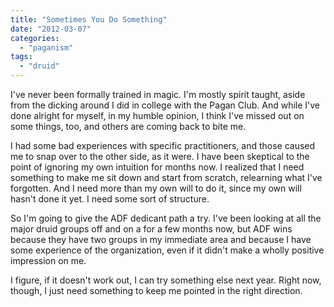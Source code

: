 ```yaml
---
title: "Sometimes You Do Something"
date: "2012-03-07"
categories: 
  - "paganism"
tags: 
  - "druid"
---
```


I've never been formally trained in magic. I'm mostly spirit taught, aside from the dicking around I did in college with the Pagan Club. And while I've done alright for myself, in my humble opinion, I think I've missed out on some things, too, and others are coming back to bite me.

I had some bad experiences with specific practitioners, and those caused me to snap over to the other side, as it were. I have been skeptical to the point of ignoring my own intuition for months now. I realized that I need something to make me sit down and start from scratch, relearning what I've forgotten. And I need more than my own will to do it, since my own will hasn't done it yet. I need some sort of structure.

So I'm going to give the ADF dedicant path a try. I've been looking at all the major druid groups off and on a for a few months now, but ADF wins because they have two groups in my immediate area and because I have some experience of the organization, even if it didn't make a wholly positive impression on me.

I figure, if it doesn't work out, I can try something else next year. Right now, though, I just need something to keep me pointed in the right direction.
